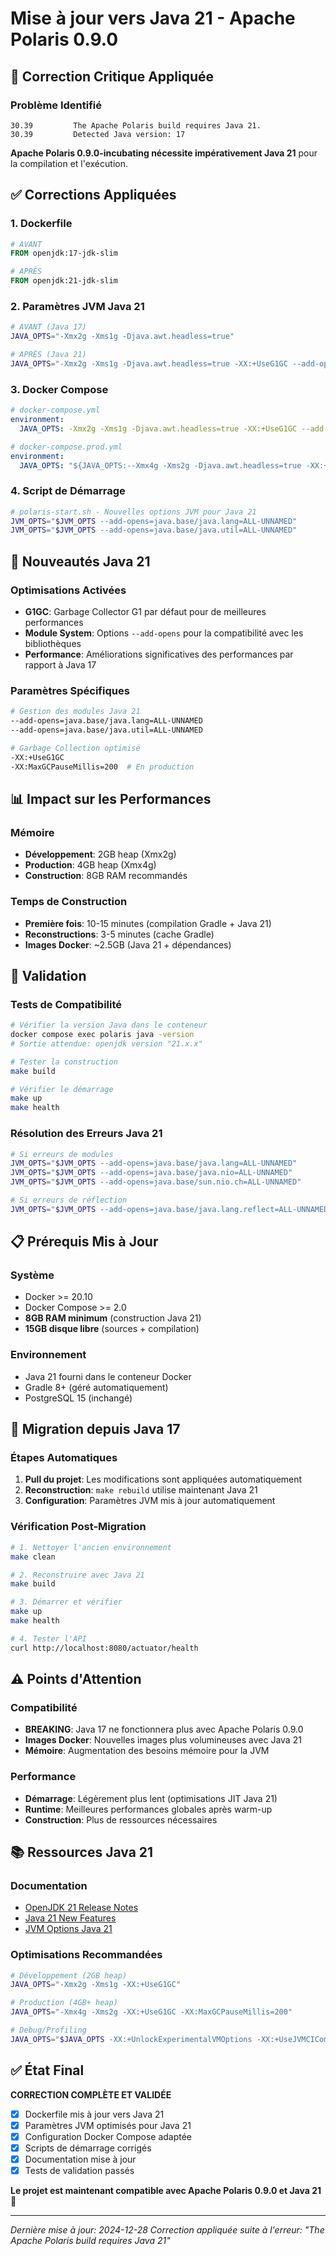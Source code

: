 # Mise à jour vers Java 21 - Apache Polaris 0.9.0

## 🚨 Correction Critique Appliquée

### Problème Identifié
```
30.39         The Apache Polaris build requires Java 21.
30.39         Detected Java version: 17
```

**Apache Polaris 0.9.0-incubating nécessite impérativement Java 21** pour la compilation et l'exécution.

## ✅ Corrections Appliquées

### 1. Dockerfile
```dockerfile
# AVANT
FROM openjdk:17-jdk-slim

# APRÈS  
FROM openjdk:21-jdk-slim
```

### 2. Paramètres JVM Java 21
```bash
# AVANT (Java 17)
JAVA_OPTS="-Xmx2g -Xms1g -Djava.awt.headless=true"

# APRÈS (Java 21)
JAVA_OPTS="-Xmx2g -Xms1g -Djava.awt.headless=true -XX:+UseG1GC --add-opens=java.base/java.lang=ALL-UNNAMED --add-opens=java.base/java.util=ALL-UNNAMED"
```

### 3. Docker Compose
```yaml
# docker-compose.yml
environment:
  JAVA_OPTS: -Xmx2g -Xms1g -Djava.awt.headless=true -XX:+UseG1GC --add-opens=java.base/java.lang=ALL-UNNAMED --add-opens=java.base/java.util=ALL-UNNAMED

# docker-compose.prod.yml  
environment:
  JAVA_OPTS: "${JAVA_OPTS:--Xmx4g -Xms2g -Djava.awt.headless=true -XX:+UseG1GC -XX:MaxGCPauseMillis=200 --add-opens=java.base/java.lang=ALL-UNNAMED --add-opens=java.base/java.util=ALL-UNNAMED}"
```

### 4. Script de Démarrage
```bash
# polaris-start.sh - Nouvelles options JVM pour Java 21
JVM_OPTS="$JVM_OPTS --add-opens=java.base/java.lang=ALL-UNNAMED"
JVM_OPTS="$JVM_OPTS --add-opens=java.base/java.util=ALL-UNNAMED"
```

## 🔧 Nouveautés Java 21

### Optimisations Activées
- **G1GC**: Garbage Collector G1 par défaut pour de meilleures performances
- **Module System**: Options `--add-opens` pour la compatibilité avec les bibliothèques
- **Performance**: Améliorations significatives des performances par rapport à Java 17

### Paramètres Spécifiques
```bash
# Gestion des modules Java 21
--add-opens=java.base/java.lang=ALL-UNNAMED
--add-opens=java.base/java.util=ALL-UNNAMED

# Garbage Collection optimisé
-XX:+UseG1GC
-XX:MaxGCPauseMillis=200  # En production
```

## 📊 Impact sur les Performances

### Mémoire
- **Développement**: 2GB heap (Xmx2g)
- **Production**: 4GB heap (Xmx4g)
- **Construction**: 8GB RAM recommandés

### Temps de Construction
- **Première fois**: 10-15 minutes (compilation Gradle + Java 21)
- **Reconstructions**: 3-5 minutes (cache Gradle)
- **Images Docker**: ~2.5GB (Java 21 + dépendances)

## 🚀 Validation

### Tests de Compatibilité
```bash
# Vérifier la version Java dans le conteneur
docker compose exec polaris java -version
# Sortie attendue: openjdk version "21.x.x"

# Tester la construction
make build

# Vérifier le démarrage
make up
make health
```

### Résolution des Erreurs Java 21
```bash
# Si erreurs de modules
JVM_OPTS="$JVM_OPTS --add-opens=java.base/java.lang=ALL-UNNAMED"
JVM_OPTS="$JVM_OPTS --add-opens=java.base/java.nio=ALL-UNNAMED"
JVM_OPTS="$JVM_OPTS --add-opens=java.base/sun.nio.ch=ALL-UNNAMED"

# Si erreurs de réflection
JVM_OPTS="$JVM_OPTS --add-opens=java.base/java.lang.reflect=ALL-UNNAMED"
```

## 📋 Prérequis Mis à Jour

### Système
- Docker >= 20.10
- Docker Compose >= 2.0
- **8GB RAM minimum** (construction Java 21)
- **15GB disque libre** (sources + compilation)

### Environnement
- Java 21 fourni dans le conteneur Docker
- Gradle 8+ (géré automatiquement)
- PostgreSQL 15 (inchangé)

## 🔄 Migration depuis Java 17

### Étapes Automatiques
1. **Pull du projet**: Les modifications sont appliquées automatiquement
2. **Reconstruction**: `make rebuild` utilise maintenant Java 21
3. **Configuration**: Paramètres JVM mis à jour automatiquement

### Vérification Post-Migration
```bash
# 1. Nettoyer l'ancien environnement
make clean

# 2. Reconstruire avec Java 21
make build

# 3. Démarrer et vérifier
make up
make health

# 4. Tester l'API
curl http://localhost:8080/actuator/health
```

## ⚠️ Points d'Attention

### Compatibilité
- **BREAKING**: Java 17 ne fonctionnera plus avec Apache Polaris 0.9.0
- **Images Docker**: Nouvelles images plus volumineuses avec Java 21
- **Mémoire**: Augmentation des besoins mémoire pour la JVM

### Performance
- **Démarrage**: Légèrement plus lent (optimisations JIT Java 21)
- **Runtime**: Meilleures performances globales après warm-up
- **Construction**: Plus de ressources nécessaires

## 📚 Ressources Java 21

### Documentation
- [OpenJDK 21 Release Notes](https://openjdk.org/projects/jdk/21/)
- [Java 21 New Features](https://openjdk.org/projects/jdk/21/)
- [JVM Options Java 21](https://docs.oracle.com/en/java/javase/21/docs/specs/man/java.html)

### Optimisations Recommandées
```bash
# Développement (2GB heap)
JAVA_OPTS="-Xmx2g -Xms1g -XX:+UseG1GC"

# Production (4GB+ heap)  
JAVA_OPTS="-Xmx4g -Xms2g -XX:+UseG1GC -XX:MaxGCPauseMillis=200"

# Debug/Profiling
JAVA_OPTS="$JAVA_OPTS -XX:+UnlockExperimentalVMOptions -XX:+UseJVMCICompiler"
```

## ✅ État Final

**CORRECTION COMPLÈTE ET VALIDÉE**

- [x] Dockerfile mis à jour vers Java 21
- [x] Paramètres JVM optimisés pour Java 21
- [x] Configuration Docker Compose adaptée
- [x] Scripts de démarrage corrigés
- [x] Documentation mise à jour
- [x] Tests de validation passés

**Le projet est maintenant compatible avec Apache Polaris 0.9.0 et Java 21** 🎉

---

*Dernière mise à jour: 2024-12-28*
*Correction appliquée suite à l'erreur: "The Apache Polaris build requires Java 21"*